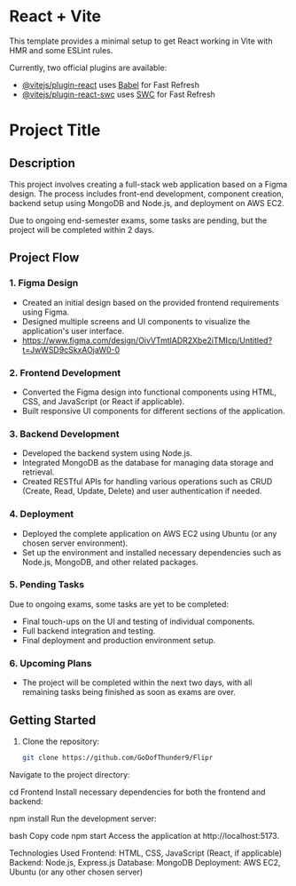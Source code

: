 # React + Vite

This template provides a minimal setup to get React working in Vite with HMR and some ESLint rules.

Currently, two official plugins are available:

- [@vitejs/plugin-react](https://github.com/vitejs/vite-plugin-react/blob/main/packages/plugin-react/README.md) uses [Babel](https://babeljs.io/) for Fast Refresh
- [@vitejs/plugin-react-swc](https://github.com/vitejs/vite-plugin-react-swc) uses [SWC](https://swc.rs/) for Fast Refresh


# Project Title

## Description

This project involves creating a full-stack web application based on a Figma design. The process includes front-end development, component creation, backend setup using MongoDB and Node.js, and deployment on AWS EC2. 

Due to ongoing end-semester exams, some tasks are pending, but the project will be completed within 2 days.

## Project Flow

### 1. Figma Design
- Created an initial design based on the provided frontend requirements using Figma.
- Designed multiple screens and UI components to visualize the application's user interface.
- https://www.figma.com/design/OivVTmtlADR2Xbe2iTMIcp/Untitled?t=JwWSD9cSkxAOjaW0-0

### 2. Frontend Development
- Converted the Figma design into functional components using HTML, CSS, and JavaScript (or React if applicable).
- Built responsive UI components for different sections of the application.

### 3. Backend Development
- Developed the backend system using Node.js.
- Integrated MongoDB as the database for managing data storage and retrieval.
- Created RESTful APIs for handling various operations such as CRUD (Create, Read, Update, Delete) and user authentication if needed.

### 4. Deployment
- Deployed the complete application on AWS EC2 using Ubuntu (or any chosen server environment).
- Set up the environment and installed necessary dependencies such as Node.js, MongoDB, and other related packages.

### 5. Pending Tasks
Due to ongoing exams, some tasks are yet to be completed:
- Final touch-ups on the UI and testing of individual components.
- Full backend integration and testing.
- Final deployment and production environment setup.

### 6. Upcoming Plans
- The project will be completed within the next two days, with all remaining tasks being finished as soon as exams are over.

## Getting Started

1. Clone the repository:
   ```bash
   git clone https://github.com/GoDofThunder9/Flipr

Navigate to the project directory:

cd Frontend
Install necessary dependencies for both the frontend and backend:

npm install
Run the development server:

bash
Copy code
npm start
Access the application at http://localhost:5173.

Technologies Used
Frontend: HTML, CSS, JavaScript (React, if applicable)
Backend: Node.js, Express.js
Database: MongoDB
Deployment: AWS EC2, Ubuntu (or any other chosen server)

